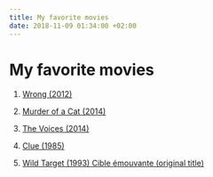 ```yaml
---
title: My favorite movies
date: 2018-11-09 01:34:00 +02:00
---
```


# **My favorite movies**

1. [Wrong (2012)](https://www.imdb.com/title/tt1901040/)

2. [Murder of a Cat (2014)](https://www.imdb.com/title/tt2481554/)

3. [The Voices (2014)](https://www.imdb.com/title/tt1567437/)

4. [Clue (1985)](https://www.imdb.com/title/tt0088930/)

5. [Wild Target (1993)
Cible émouvante (original title)](https://www.imdb.com/title/tt0106573/)